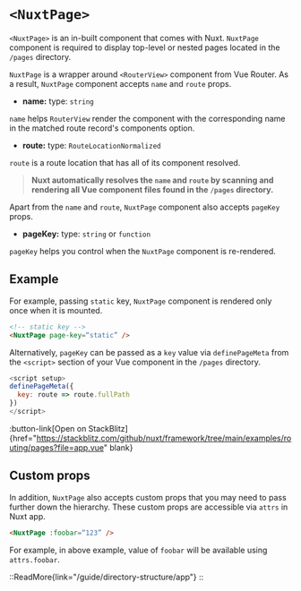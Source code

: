 # `<NuxtPage>`

 `<NuxtPage>` is an in-built component that comes with Nuxt. `NuxtPage` component is required to display top-level or nested pages located in the `/pages` directory.

`NuxtPage` is a wrapper around `<RouterView>` component from Vue Router. As a result, `NuxtPage` component accepts `name` and `route` props. 

- **name:** type: `string`

`name` helps `RouterView` render the component with the corresponding name in the matched route record's components option.

- **route:** type: `RouteLocationNormalized`

`route` is a route location that has all of its component resolved.

> **Nuxt automatically resolves the `name` and `route` by scanning and rendering all Vue component files found in the `/pages` directory.**

Apart from the `name` and `route`, `NuxtPage` component also accepts `pageKey` props.

- **pageKey:** type: `string` or `function`

`pageKey` helps you control when the `NuxtPage` component is re-rendered.

## Example 

For example, passing `static` key, `NuxtPage` component is rendered only once when it is mounted.

```html
<!-- static key -->
<NuxtPage page-key=“static” />
```

Alternatively, `pageKey` can be passed as a `key` value via `definePageMeta` from the `<script>` section of your Vue component in the `/pages` directory.

```js
<script setup>
definePageMeta({
  key: route => route.fullPath
})
</script>
```

:button-link[Open on StackBlitz]{href="https://stackblitz.com/github/nuxt/framework/tree/main/examples/routing/pages?file=app.vue" blank}

## Custom props

In addition, `NuxtPage` also accepts custom props that you may need to pass further down the hierarchy. These custom props are accessible via `attrs` in Nuxt app.

```html
<NuxtPage :foobar=“123” />
```

For example, in above example, value of `foobar` will be available using `attrs.foobar`.

::ReadMore{link="/guide/directory-structure/app"}
::
